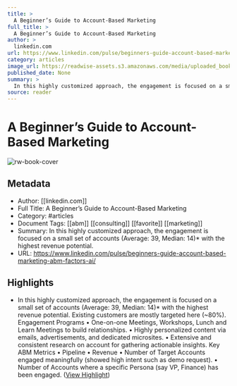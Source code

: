 ```yaml
---
title: >
  A Beginner’s Guide to Account-Based Marketing
full_title: >
  A Beginner’s Guide to Account-Based Marketing
author: >
  linkedin.com
url: https://www.linkedin.com/pulse/beginners-guide-account-based-marketing-abm-factors-ai/
category: articles
image_url: https://readwise-assets.s3.amazonaws.com/media/uploaded_book_covers/profile_276497/1678174514419
published_date: None
summary: >
  In this highly customized approach, the engagement is focused on a small set of accounts (Average: 39, Median: 14)* with the highest revenue potential.
source: reader
---
```

# A Beginner’s Guide to Account-Based Marketing

![rw-book-cover](https://readwise-assets.s3.amazonaws.com/media/uploaded_book_covers/profile_276497/1678174514419)

## Metadata
- Author: [[linkedin.com]]
- Full Title: A Beginner’s Guide to Account-Based Marketing
- Category: #articles
- Document Tags: [[abm]] [[consulting]] [[favorite]] [[marketing]] 
- Summary: In this highly customized approach, the engagement is focused on a small set of accounts (Average: 39, Median: 14)* with the highest revenue potential.
- URL: https://www.linkedin.com/pulse/beginners-guide-account-based-marketing-abm-factors-ai/

## Highlights
- In this highly customized approach, the engagement is focused on a small set of accounts (Average: 39, Median: 14)* with the highest revenue potential. Existing customers are mostly targeted here (~80%).
  Engagement Programs
  • One-on-one Meetings, Workshops, Lunch and Learn Meetings to build relationships.
  • Highly personalized content via emails, advertisements, and dedicated microsites.
  • Extensive and consistent research on account for gathering actionable insights.
  Key ABM Metrics
  • Pipeline
  • Revenue
  • Number of Target Accounts engaged meaningfully (showed high intent such as demo request).
  • Number of Accounts where a specific Persona (say VP, Finance) has been engaged. ([View Highlight](https://read.readwise.io/read/01hqba9wny9ke3x7mvmdp0mvq7))



